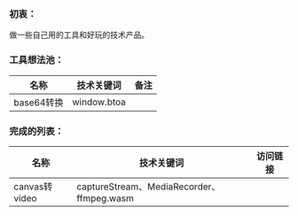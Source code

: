 ### 初衷：
做一些自己用的工具和好玩的技术产品。

### 工具想法池：
| 名称 | 技术关键词 | 备注 |
| ---- | ---- | ---- |
| base64转换 | window.btoa | |
### 完成的列表：
| 名称 | 技术关键词 | 访问链接 |
| ---- | ---- | ---- |
| canvas转video | captureStream、MediaRecorder、ffmpeg.wasm | |